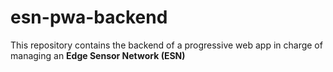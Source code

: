 # esn-pwa-backend
This repository contains the backend of a progressive web app in charge of managing an **Edge Sensor Network (ESN)**

